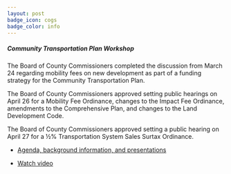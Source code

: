```yaml
---
layout: post
badge_icon: cogs
badge_color: info
---
```


##### Community Transportation Plan Workshop

The Board of County Commissioners completed the discussion from March 24 regarding mobility fees on new development as part of a funding strategy for the Community Transportation Plan.

The Board of County Commissioners approved setting public hearings on April 26 for a Mobility Fee Ordinance, changes to the Impact Fee Ordinance, amendments to the Comprehensive Plan, and changes to the Land Development Code.

The Board of County Commissioners approved setting a public hearing on April 27 for a ½% Transportation System Sales Surtax Ordinance.

* [Agenda, background information, and presentations](http://agenda.hillsboroughcounty.org/cache/00003/685/April%2013%20Agenda.pdf)

* [Watch video](http://65.49.32.144/Hillsborough/a17dcaab-f27c-4ca6-b28b-f1378b3307b4/BOCC_Workshop_4_13_2016/presentation_file/mgpresenter.html?Stream=low)
